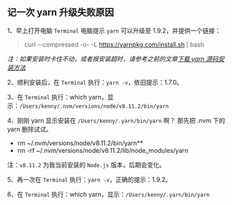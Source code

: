 ## 记一次 yarn 升级失败原因

1、早上打开电脑 `Terminal` 电脑提示 `yarn` 可以升级至 1.9.2，并提供一个链接：

> curl --compressed -o- -L https://yarnpkg.com/install.sh | bash

_注：如果安装时卡住不动，或者报安装超时，请参考之前的文章[下载 yarn 源码安装方法](./install-yarn-with-sourcecode.md)_

2、顺利安装后，在 `Terminal` 执行：`yarn -v`，依旧提示：1.7.0。

3、在 `Terminal` 执行：which yarn，显示：`/Users/kenny/.nvm/versions/node/v8.11.2/bin/yarn`

4、刚刚 yarn 显示安装在 `/Users/kenny/.yarn/bin/yarn` 啊？ 那先把 .nvm 下的 yarn 删除试试。

* rm ~/.nvm/versions/node/v8.11.2/bin/yarn\*\*
* rm -rf ~/.nvm/versions/node/v8.11.2/lib/node_modules/yarn

注：`v8.11.2` 为我当前安装的 `Node.js` 版本，后期会变化。

5、再一次在 `Terminal` 执行：`yarn -v`，正确的提示：1.9.2。

6、在 `Terminal` 执行：which yarn，显示：`/Users/kenny/.yarn/bin/yarn`
